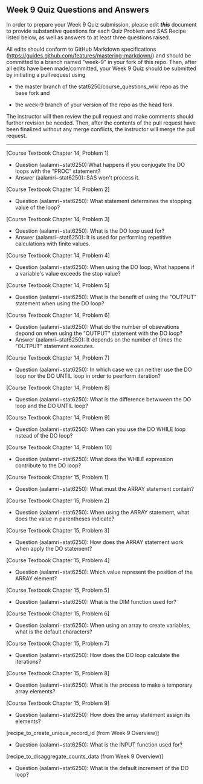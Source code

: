## Week 9 Quiz Questions and Answers

In order to prepare your Week 9 Quiz submission, please edit ***this*** document to provide substantive questions for each Quiz Problem and SAS Recipe listed below, as well as answers to at least three questions raised.

All edits should conform to GitHub Markdown specifications (https://guides.github.com/features/mastering-markdown/) and should be committed to a branch named "week-9" in your fork of this repo. Then, after all edits have been made/committed, your Week 9 Quiz should be submitted by initiating a pull request using

- the master branch of the stat6250/course_questions_wiki repo as the base fork and

- the week-9 branch of your version of the repo as the head fork.

The instructor will then review the pull request and make comments should further revision be needed. Then, after the contents of the pull request have been finalized without any merge conflicts, the instructor will merge the pull request.

********************************************************************************



[Course Textbook Chapter 14, Problem 1]

* Question (aalamri−stat6250):What happens if you conjugate the DO loops with the "PROC" statement?
* Answer (aalamri−stat6250):  SAS won't process it.

[Course Textbook Chapter 14, Problem 2]

* Question (aalamri−stat6250): What statement determines the stopping value of the loop?


[Course Textbook Chapter 14, Problem 3]

* Question (aalamri−stat6250): What is the DO loop used for?
* Answer (aalamri−stat6250):  It is used for performing repetitive calculations with  finite values.

[Course Textbook Chapter 14, Problem 4]

* Question (aalamri−stat6250): When using the DO loop, What happens if a variable's value exceeds the stop value?

[Course Textbook Chapter 14, Problem 5]

* Question (aalamri−stat6250): What is the benefit of using the "OUTPUT" statement when using the DO loop?


[Course Textbook Chapter 14, Problem 6]

* Question (aalamri−stat6250): What do the number of obsevations depond on when using the "OUTPUT" statement with the DO loop?
* Answer (aalamri−stat6250): It depends on the number of times the "OUTPUT" statement executes.

[Course Textbook Chapter 14, Problem 7]

* Question (aalamri−stat6250): In which case we can neither use the DO loop nor the DO UNTIL loop in order to peerform iteration?


[Course Textbook Chapter 14, Problem 8]

* Question (aalamri−stat6250): What is the difference betwween the DO loop and the DO UNTIL loop?


[Course Textbook Chapter 14, Problem 9]

* Question (aalamri−stat6250): When can you use the DO WHILE loop nstead of the DO loop?

[Course Textbook Chapter 14, Problem 10]

* Question (aalamri−stat6250): What does the WHILE expression contribute to the DO loop?

[Course Textbook Chapter 15, Problem 1]

* Question (aalamri−stat6250): What must the ARRAY statement contain?

[Course Textbook Chapter 15, Problem 2]

* Question (aalamri−stat6250): When using the ARRAY statement, what does the value in parentheses indicate?


[Course Textbook Chapter 15, Problem 3]

* Question (aalamri−stat6250): How does the ARRAY statement work when apply the DO statement?


[Course Textbook Chapter 15, Problem 4]

* Question (aalamri−stat6250): Which value represent the position of the ARRAY element? 


[Course Textbook Chapter 15, Problem 5]

* Question (aalamri−stat6250): What is the DIM function used for? 


[Course Textbook Chapter 15, Problem 6]

* Question (aalamri−stat6250): When using an array to create variables, what is the default characters?

[Course Textbook Chapter 15, Problem 7]

* Question (aalamri−stat6250): How does the DO loop calculate the iterations?


[Course Textbook Chapter 15, Problem 8]

* Question (aalamri−stat6250): What is the process to make a temporary array elements?


[Course Textbook Chapter 15, Problem 9]

* Question (aalamri−stat6250): How does the array statement assign its elements?

[recipe_to_create_unique_record_id (from Week 9 Overview)]

* Question (aalamri−stat6250): What is the INPUT function used for?



[recipe_to_disaggregate_counts_data (from Week 9 Overview)]

* Question (aalamri−stat6250): What is the default increment of the DO loop?
